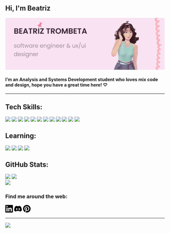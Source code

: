 ## Hi, I'm Beatriz
<img src="readme-image.png">

#### I’m an Analysis and Systems Development student who loves mix code and design, hope you have a great time here! ♡

***

## Tech Skills:

<img src="https://cdn.jsdelivr.net/gh/devicons/devicon/icons/figma/figma-original.svg" width="36px" /> <img src="https://cdn.jsdelivr.net/gh/devicons/devicon/icons/docker/docker-plain-wordmark.svg" width="36px"/> <img src="https://cdn.jsdelivr.net/gh/devicons/devicon/icons/react/react-original.svg" width="36px"/> <img src="https://cdn.jsdelivr.net/gh/devicons/devicon/icons/postgresql/postgresql-plain.svg" width="36px" /> <img src="https://cdn.jsdelivr.net/gh/devicons/devicon/icons/nodejs/nodejs-original.svg" width="36px" /> <img src="https://cdn.jsdelivr.net/gh/devicons/devicon/icons/typescript/typescript-original.svg" width="36px"/> <img src="https://cdn.jsdelivr.net/gh/devicons/devicon/icons/csharp/csharp-plain.svg" width="36px" /> <img src="https://cdn.jsdelivr.net/gh/devicons/devicon/icons/python/python-plain.svg" width="36px"/> <img src="https://cdn.jsdelivr.net/gh/devicons/devicon/icons/androidstudio/androidstudio-original.svg" width="36px"/> <img src="https://cdn.jsdelivr.net/gh/devicons/devicon/icons/express/express-original.svg" width="36px"/> <img src="https://cdn.jsdelivr.net/gh/devicons/devicon/icons/html5/html5-original.svg" width="36px"/> <img src="https://cdn.jsdelivr.net/gh/devicons/devicon/icons/css3/css3-original.svg" width="36px"/>

## Learning:

<img src="https://cdn.jsdelivr.net/gh/devicons/devicon/icons/php/php-plain.svg" width="36px"/> <img src="https://cdn.jsdelivr.net/gh/devicons/devicon/icons/lua/lua-plain.svg" width="36px"/> <img src="https://cdn.jsdelivr.net/gh/devicons/devicon/icons/linux/linux-plain.svg" width="36px"/> <img src="https://cdn.jsdelivr.net/gh/devicons/devicon/icons/mysql/mysql-plain.svg" width="36px"/>

## GitHub Stats:
![](https://github-readme-stats.vercel.app/api?username=beatriztrombeta&theme=dracula&hide_border=false&include_all_commits=false&count_private=false)
![](https://github-readme-streak-stats.herokuapp.com/?user=beatriztrombeta&theme=dracula&hide_border=false)<br/>
![](https://github-readme-stats.vercel.app/api/top-langs/?username=beatriztrombeta&theme=dracula&hide_border=false&include_all_commits=false&count_private=false&layout=compact)


### Find me around the web:
<img src="linkedin.png" href="https://linkedin.com/in/www.linkedin.com/in/beatriz-trombeta">    <img src="discord.png" href="https://discord.gg/nicotrombeste#1866"> <img src="pinterest.png" href="https://pinterest.com/https://br.pinterest.com/beatriz_trombeta/"> 


---

[![](https://visitcount.itsvg.in/api?id=beatriztrombeta&icon=0&color=10)](https://visitcount.itsvg.in)
